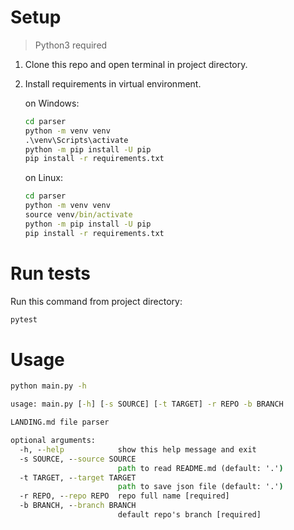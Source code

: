 # Setup
> Python3 required
1. Clone this repo and open terminal in project directory.
2. Install requirements in virtual environment.

    on Windows:
    ```cmd
    cd parser
    python -m venv venv
    .\venv\Scripts\activate
    python -m pip install -U pip
    pip install -r requirements.txt
    ```
    on Linux:
    ```cmd
    cd parser
    python -m venv venv
    source venv/bin/activate
    python -m pip install -U pip
    pip install -r requirements.txt
    ```

# Run tests
Run this command from project directory:
```cmd
pytest
```

# Usage
```cmd
python main.py -h
```
```cmd
usage: main.py [-h] [-s SOURCE] [-t TARGET] -r REPO -b BRANCH

LANDING.md file parser

optional arguments:
  -h, --help            show this help message and exit
  -s SOURCE, --source SOURCE
                        path to read README.md (default: '.')
  -t TARGET, --target TARGET
                        path to save json file (default: '.')
  -r REPO, --repo REPO  repo full name [required]
  -b BRANCH, --branch BRANCH
                        default repo's branch [required]
```
